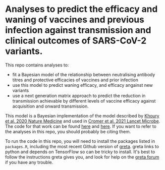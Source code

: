 # Analyses to predict the efficacy and waning of vaccines and previous infection against transmission and clinical outcomes of SARS-CoV-2 variants.

This repo contains analyses to:
 - fit a Bayesian model of the relationship between neutralising antibody titres and protective efficacies of vaccines and prior infection
 - use this model to predict waning efficacy, and efficacy angainst new variants
 - use a next generation matrix approach to predict the reduction in transmission achievable by different levels of vaccine efficacy against acquisition and onward transmission.

This model is a Bayesian implementation of the model described by [Khoury et al. 2020 Nature Medicine](https://doi.org/10.1038/s41591-021-01377-8) and used in [Cromer et al. 2021 Lancet Microbe](https://doi.org/10.1016/S2666-5247(21)00267-6). The code for that work can be found [here](https://github.com/InfectionAnalytics/COVID19-ProtectiveThreshold) and [here](https://github.com/InfectionAnalytics/SARS-CoV-2-Variants-and-Boosting---Lancet-Microbe). If you want to refer to the analyses in this repo, you should probably be citing them.

To run the code in this repo, you will need to install the packages listed in `packages.R`, including the most recent Github version of [greta](https://github.com/greta-dev/greta). greta links to python and depends on TensorFlow so can be tricky to install. It's best to follow the instructions greta gives you, and look for help on the [greta forum](https://forum.greta-stats.org/) if you have any trouble.
